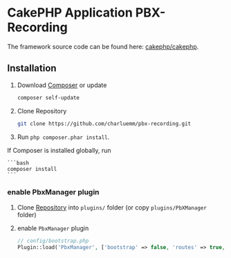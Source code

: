 # CakePHP Application PBX-Recording

The framework source code can be found here: [cakephp/cakephp](https://github.com/cakephp/cakephp).

## Installation

1. Download [Composer](http://getcomposer.org/doc/00-intro.md) or update

	```bash
	composer self-update
	```
2. Clone Repository

	```bash
	git clone https://github.com/charluemm/pbx-recording.git
	```
3. Run `php composer.phar install`.

If Composer is installed globally, run

	```bash
	composer install
	```

### enable PbxManager plugin

1. Clone [Repository] into ```plugins/``` folder (or copy ```plugins/PbXManager``` folder)
2. enable ```PbxManager``` plugin

	```php
	// config/bootstrap.php
	Plugin::load('PbxManager', ['bootstrap' => false, 'routes' => true, 'autoload' => true]);
	```

[Repository]: https://github.com/charluemm/pbx-recording.git